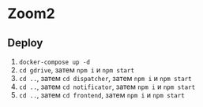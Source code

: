 # Zoom2

## Deploy

1. `docker-compose up -d`
2. `cd gdrive`, затем `npm i` и `npm start`
3. `cd ..`, затем `cd dispatcher`, затем `npm i` и `npm start`
4. `cd ..`, затем `cd notificator`, затем `npm i` и `npm start`
5. `cd ..`, затем `cd frontend`, затем `npm i` и `npm start`
